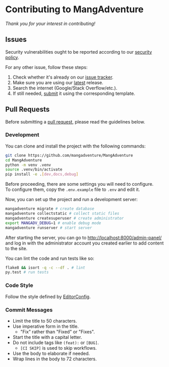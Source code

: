 # Contributing to MangAdventure

*Thank you for your interest in contributing!*

## Issues

Security vulnerabilities ought to be reported according to our [security policy][security].

For any other issue, follow these steps:

1. Check whether it's already on our [issue tracker][issues].
2. Make sure you are using our [latest][] release.
3. Search the internet (Google/Stack Overflow/etc.).
4. If still needed, [submit][new-issue] it using the corresponding template.

## Pull Requests

Before submitting a [pull request][pulls], please read the guidelines below.

### Development

You can clone and install the project with the following commands:

```sh
git clone https://github.com/mangadventure/MangAdventure
cd MangAdventure
python -m venv .venv
source .venv/bin/activate
pip install -e .[dev,docs,debug]
```

Before proceeding, there are some settings you will need to configure.
<br>To configure them, copy the `.env.example` file to `.env` and edit it.

Now, you can set up the project and run a development server:

```sh
mangadventure migrate # create database
mangadventure collectstatic # collect static files
mangadventure createsuperuser # create administrator
export MANGADV_DEBUG=1 # enable debug mode
mangadventure runserver # start server
```

After starting the server, you can go to [http://localhost:8000/admin-panel/](http://localhost:8000/admin-panel/) and
log in with the administrator account you created earlier to add content to the site.

You can lint the code and run tests like so:

```sh
flake8 && isort -q -c --df . # lint
py.test # run tests
```

### Code Style

Follow the style defined by [EditorConfig](../.editorconfig).

### Commit Messages

* Limit the title to 50 characters.
* Use imperative form in the title.
  * "Fix" rather than "Fixed" or "Fixes".
* Start the title with a capital letter.
* Do not include tags like `(feat):` or `[BUG]`.
  * `[CI SKIP]` is used to skip workflows.
* Use the body to elaborate if needed.
* Wrap lines in the body to 72 characters.

[pulls]: https://github.com/mangadventure/MangAdventure/pulls
[documentation]: https://mangadventure.readthedocs.io/en/latest/
[latest]: https://github.com/mangadventure/MangAdventure/releases/latest
[security]: https://github.com/mangadventure/MangAdventure/security/policy
[issues]: https://github.com/mangadventure/MangAdventure/issues?q=is%3Aissue
[new-issue]: https://github.com/mangadventure/MangAdventure/issues/new/choose
